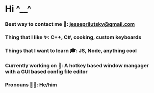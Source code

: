 # Hi  ^__^
### Best way to contact me 📣: jesseprilutsky@gmail.com 
### Thing that I like ✨: C++, C#, cooking, custom keyboards
### Things that I want to learn 🎓: JS, Node, anything cool
### Currently working on 💼: A hotkey based window mangager with a GUI based config file editor
### Pronouns 🧍‍♂️: He/him
